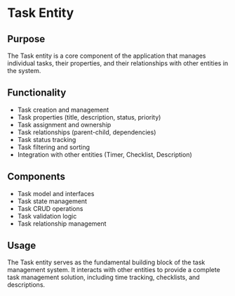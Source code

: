 # Task Entity

## Purpose

The Task entity is a core component of the application that manages individual tasks, their properties, and their relationships with other entities in the system.

## Functionality

- Task creation and management
- Task properties (title, description, status, priority)
- Task assignment and ownership
- Task relationships (parent-child, dependencies)
- Task status tracking
- Task filtering and sorting
- Integration with other entities (Timer, Checklist, Description)

## Components

- Task model and interfaces
- Task state management
- Task CRUD operations
- Task validation logic
- Task relationship management

## Usage

The Task entity serves as the fundamental building block of the task management system. It interacts with other entities to provide a complete task management solution, including time tracking, checklists, and descriptions.
